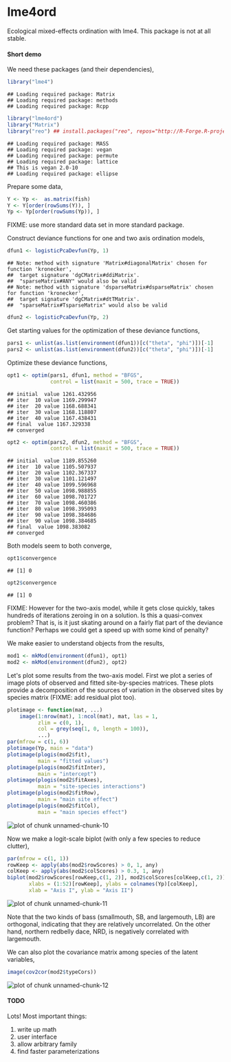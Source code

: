lme4ord
=======



Ecological mixed-effects ordination with lme4.  This package is not at all stable.

#### Short demo

We need these packages (and their dependencies),

```r
library("lme4")
```

```
## Loading required package: Matrix
## Loading required package: methods
## Loading required package: Rcpp
```

```r
library("lme4ord")
library("Matrix")
library("reo") ## install.packages("reo", repos="http://R-Forge.R-project.org")
```

```
## Loading required package: MASS
## Loading required package: vegan
## Loading required package: permute
## Loading required package: lattice
## This is vegan 2.0-10
## Loading required package: ellipse
```
Prepare some data,

```r
Y <- Yp <-  as.matrix(fish)
Y <- Y[order(rowSums(Y)), ]
Yp <- Yp[order(rowSums(Yp)), ]
```
FIXME:  use more standard data set in more standard package.

Construct deviance functions for one and two axis ordination models,

```r
dfun1 <- logisticPcaDevfun(Yp, 1)
```

```
## Note: method with signature 'Matrix#diagonalMatrix' chosen for function 'kronecker',
##  target signature 'dgCMatrix#ddiMatrix'.
##  "sparseMatrix#ANY" would also be valid
## Note: method with signature 'dsparseMatrix#dsparseMatrix' chosen for function 'kronecker',
##  target signature 'dgCMatrix#dtTMatrix'.
##  "sparseMatrix#TsparseMatrix" would also be valid
```

```r
dfun2 <- logisticPcaDevfun(Yp, 2)
```
Get starting values for the optimization of these deviance functions,

```r
pars1 <- unlist(as.list(environment(dfun1))[c("theta", "phi")])[-1]
pars2 <- unlist(as.list(environment(dfun2))[c("theta", "phi")])[-1]
```
Optimize these deviance functions,

```r
opt1 <- optim(pars1, dfun1, method = "BFGS",
              control = list(maxit = 500, trace = TRUE))
```

```
## initial  value 1261.432956 
## iter  10 value 1169.299947
## iter  20 value 1168.688341
## iter  30 value 1168.118807
## iter  40 value 1167.438431
## final  value 1167.329338 
## converged
```

```r
opt2 <- optim(pars2, dfun2, method = "BFGS",
              control = list(maxit = 500, trace = TRUE))
```

```
## initial  value 1189.855260 
## iter  10 value 1105.507937
## iter  20 value 1102.367337
## iter  30 value 1101.121497
## iter  40 value 1099.596968
## iter  50 value 1098.988855
## iter  60 value 1098.701727
## iter  70 value 1098.460386
## iter  80 value 1098.395093
## iter  90 value 1098.384686
## iter  90 value 1098.384685
## final  value 1098.383082 
## converged
```
Both models seem to both converge,

```r
opt1$convergence
```

```
## [1] 0
```

```r
opt2$convergence
```

```
## [1] 0
```

FIXME:  However for the two-axis model, while it gets close quickly, takes hundreds of iterations zeroing in on a solution.  Is this a quasi-convex problem?  That is, is it just skating around on a fairly flat part of the deviance function?  Perhaps we could get a speed up with some kind of penalty?


We make easier to understand objects from the results,

```r
mod1 <- mkMod(environment(dfun1), opt1)
mod2 <- mkMod(environment(dfun2), opt2)
```

Let's plot some results from the two-axis model.  First we plot a series of image plots of observed and fitted site-by-species matrices.  These plots provide a decomposition of the sources of variation in the observed sites by species matrix (FIXME: add residual plot too).

```r
plotimage <- function(mat, ...)
    image(1:nrow(mat), 1:ncol(mat), mat, las = 1,
          zlim = c(0, 1),
          col = grey(seq(1, 0, length = 100)),
          ...)
par(mfrow = c(1, 6))
plotimage(Yp, main = "data")
plotimage(plogis(mod2$fit),
          main = "fitted values")
plotimage(plogis(mod2$fitInter),
          main = "intercept")
plotimage(plogis(mod2$fitAxes),
          main = "site-species interactions")
plotimage(plogis(mod2$fitRow),
          main = "main site effect")
plotimage(plogis(mod2$fitCol),
          main = "main species effect")
```

![plot of chunk unnamed-chunk-10](misc/README/figure/unnamed-chunk-10-1.png) 

Now we make a logit-scale biplot (with only a few species to reduce clutter),

```r
par(mfrow = c(1, 1))
rowKeep <- apply(abs(mod2$rowScores) > 0, 1, any)
colKeep <- apply(abs(mod2$colScores) > 0.3, 1, any)
biplot(mod2$rowScores[rowKeep,c(1, 2)], mod2$colScores[colKeep,c(1, 2)],
       xlabs = (1:52)[rowKeep], ylabs = colnames(Yp)[colKeep],
       xlab = "Axis I", ylab = "Axis II")
```

![plot of chunk unnamed-chunk-11](misc/README/figure/unnamed-chunk-11-1.png) 

Note that the two kinds of bass (smallmouth, SB, and largemouth, LB) are orthogonal, indicating that they are relatively uncorrelated.  On the other hand, northern redbelly dace, NRD, is negatively correlated with largemouth.

We can also plot the covariance matrix among species of the latent variables,

```r
image(cov2cor(mod2$typeCors))
```

![plot of chunk unnamed-chunk-12](misc/README/figure/unnamed-chunk-12-1.png) 

#### TODO

Lots!  Most important things:

1. write up math
2. user interface
3. allow arbitrary family
4. find faster parameterizations
